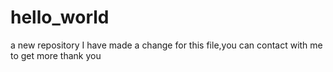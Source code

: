 # hello_world
a new repository 
I have made a change for this file,you can contact with me to get more
thank you
